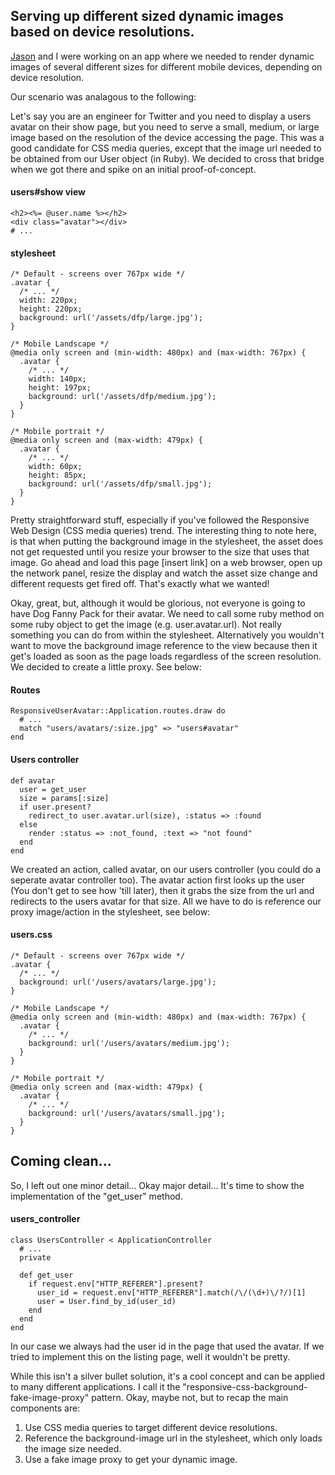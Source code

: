 ## Serving up different sized dynamic images based on device resolutions. ##

[Jason](http://pivotallabs.com/users/jnoble/blog/) and I were working on an app where we needed to render dynamic images of several different sizes for different mobile devices, depending on device resolution.

Our scenario was analagous to the following:

Let's say you are an engineer for Twitter and you need to display a users avatar on their show page, but you need to serve a small, medium, or large image based on the resolution of the device accessing the page.
This was a good candidate for CSS media queries, except that the image url needed to be obtained from our User object (in Ruby). We decided to cross that bridge when we got there and spike on an initial proof-of-concept.

#### users#show view ####

    <h2><%= @user.name %></h2>
    <div class="avatar"></div>
    # ...

#### stylesheet ####

    /* Default - screens over 767px wide */
    .avatar {
      /* ... */
      width: 220px;
      height: 220px;
      background: url('/assets/dfp/large.jpg');
    }

    /* Mobile Landscape */
    @media only screen and (min-width: 480px) and (max-width: 767px) {
      .avatar {
        /* ... */
        width: 140px;
        height: 197px;
        background: url('/assets/dfp/medium.jpg');
      }
    }

    /* Mobile portrait */
    @media only screen and (max-width: 479px) {
      .avatar {
        /* ... */
        width: 60px;
        height: 85px;
        background: url('/assets/dfp/small.jpg');
      }
    }

Pretty straightforward stuff, especially if you've followed the Responsive Web Design (CSS media queries) trend.
The interesting thing to note here, is that when putting the background image in the stylesheet, the asset does not get requested until you resize your browser to the size that uses that image.
Go ahead and load this page [insert link] on a web browser, open up the network panel, resize the display and watch the asset size change and different requests get fired off. That's exactly what we wanted!

Okay, great, but, although it would be glorious, not everyone is going to have Dog Fanny Pack for their avatar. We need to call some ruby method on some ruby object to get the image (e.g. user.avatar.url).
Not really something you can do from within the stylesheet. Alternatively you wouldn't want to move the background image reference to the view because then it get's loaded as soon as the page loads regardless of the screen resolution.
We decided to create a little proxy. See below:

#### Routes ####

    ResponsiveUserAvatar::Application.routes.draw do
      # ...
      match "users/avatars/:size.jpg" => "users#avatar"
    end

#### Users controller ####

    def avatar
      user = get_user
      size = params[:size]
      if user.present?
        redirect_to user.avatar.url(size), :status => :found
      else
        render :status => :not_found, :text => "not found"
      end
    end


We created an action, called avatar, on our users controller (you could do a seperate avatar controller too). The avatar action first looks up the user (You don't get to see how 'till later),
then it grabs the size from the url and redirects to the users avatar for that size. All we have to do is reference our proxy image/action in the stylesheet, see below:

#### users.css ####

    /* Default - screens over 767px wide */
    .avatar {
      /* ... */
      background: url('/users/avatars/large.jpg');
    }

    /* Mobile Landscape */
    @media only screen and (min-width: 480px) and (max-width: 767px) {
      .avatar {
        /* ... */
        background: url('/users/avatars/medium.jpg');
      }
    }

    /* Mobile portrait */
    @media only screen and (max-width: 479px) {
      .avatar {
        /* ... */
        background: url('/users/avatars/small.jpg');
      }
    }

## Coming clean... ##

So, I left out one minor detail... Okay major detail... It's time to show the implementation of the "get_user" method.

#### users_controller ####

    class UsersController < ApplicationController
      # ...
      private

      def get_user
        if request.env["HTTP_REFERER"].present?
          user_id = request.env["HTTP_REFERER"].match(/\/(\d+)\/?/)[1]
          user = User.find_by_id(user_id)
        end
      end
    end

In our case we always had the user id in the page that used the avatar. If we tried to implement this on the listing page, well it wouldn't be pretty.

While this isn't a silver bullet solution, it's a cool concept and can be applied to many different applications. I call it the "responsive-css-background-fake-image-proxy" pattern.
Okay, maybe not, but to recap the main components are:

1. Use CSS media queries to target different device resolutions.
2. Reference the background-image url in the stylesheet, which only loads the image size needed.
3. Use a fake image proxy to get your dynamic image.
